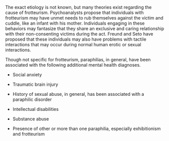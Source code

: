 The exact etiology is not known, but many theories exist regarding the cause of frotteurism. Psychoanalysts propose that individuals with frotteurism may have unmet needs to rub themselves against the victim and cuddle, like an infant with his mother. Individuals engaging in these behaviors may fantasize that they share an exclusive and caring relationship with their non-consenting victims during the act. Freund and Seto have proposed that these individuals may also have problems with tactile interactions that may occur during normal human erotic or sexual interactions.

Though not specific for frotteurism, paraphilias, in general, have been associated with the following additional mental health diagnoses.

- Social anxiety

- Traumatic brain injury

- History of sexual abuse, in general, has been associated with a paraphilic disorder

- Intellectual disabilities

- Substance abuse

- Presence of other or more than one paraphilia, especially exhibitionism and frotteurism